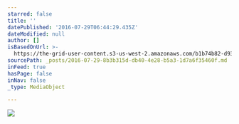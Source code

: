 ```yaml
---
starred: false
title: ''
datePublished: '2016-07-29T06:44:29.435Z'
dateModified: null
author: []
isBasedOnUrl: >-
  https://the-grid-user-content.s3-us-west-2.amazonaws.com/b1b74b82-d93c-45a2-954d-cb5934cb6f56.jpg
sourcePath: _posts/2016-07-29-8b3b315d-db40-4e28-b5a3-1d7a6f35460f.md
inFeed: true
hasPage: false
inNav: false
_type: MediaObject

---
```

![](https://the-grid-user-content.s3-us-west-2.amazonaws.com/b1b74b82-d93c-45a2-954d-cb5934cb6f56.jpg)